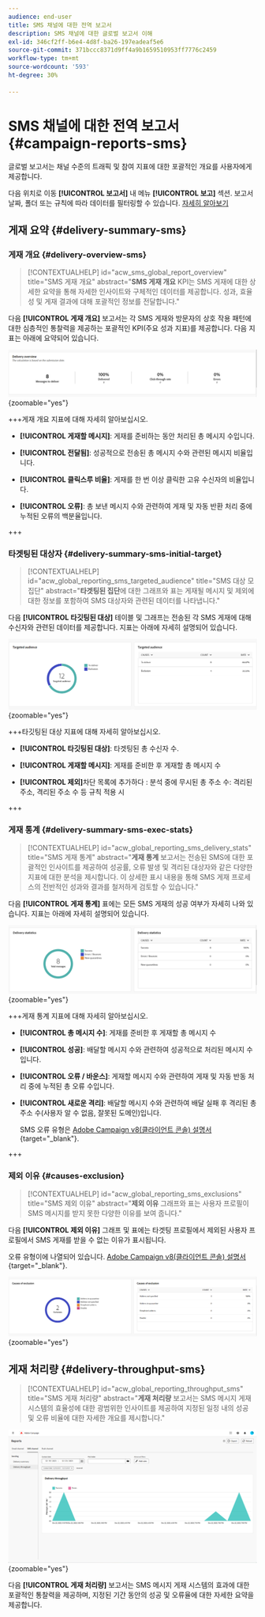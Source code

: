 ```yaml
---
audience: end-user
title: SMS 채널에 대한 전역 보고서
description: SMS 채널에 대한 글로벌 보고서 이해
exl-id: 346cf2ff-b6e4-4d8f-ba26-197eadeaf5e6
source-git-commit: 371bccc8371d9ff4a9b1659510953ff7776c2459
workflow-type: tm+mt
source-wordcount: '593'
ht-degree: 30%

---
```


# SMS 채널에 대한 전역 보고서 {#campaign-reports-sms}

글로벌 보고서는 채널 수준의 트래픽 및 참여 지표에 대한 포괄적인 개요를 사용자에게 제공합니다.

다음 위치로 이동 **[!UICONTROL 보고서]** 내 메뉴 **[!UICONTROL 보고]** 섹션. 보고서 날짜, 폴더 또는 규칙에 따라 데이터를 필터링할 수 있습니다. [자세히 알아보기](global-reports.md)

## 게재 요약 {#delivery-summary-sms}

### 게재 개요 {#delivery-overview-sms}

>[!CONTEXTUALHELP]
>id="acw_sms_global_report_overview"
>title="SMS 게재 개요"
>abstract="**SMS 게재 개요** KPI는 SMS 게재에 대한 상세한 요약을 통해 자세한 인사이트와 구체적인 데이터를 제공합니다. 성과, 효율성 및 게재 결과에 대해 포괄적인 정보를 전달합니다."

다음 **[!UICONTROL 게재 개요]** 보고서는 각 SMS 게재와 방문자의 상호 작용 패턴에 대한 심층적인 통찰력을 제공하는 포괄적인 KPI(주요 성과 지표)를 제공합니다. 다음 지표는 아래에 요약되어 있습니다.

![](assets/global_report_sms_delivery_overview.png){zoomable=&quot;yes&quot;}

+++게재 개요 지표에 대해 자세히 알아보십시오.

* **[!UICONTROL 게재할 메시지]**: 게재를 준비하는 동안 처리된 총 메시지 수입니다.

* **[!UICONTROL 전달됨]**: 성공적으로 전송된 총 메시지 수와 관련된 메시지 비율입니다.

* **[!UICONTROL 클릭스루 비율]**: 게재를 한 번 이상 클릭한 고유 수신자의 비율입니다.

* **[!UICONTROL 오류]**: 총 보낸 메시지 수와 관련하여 게재 및 자동 반환 처리 중에 누적된 오류의 백분율입니다.

+++

### 타겟팅된 대상자 {#delivery-summary-sms-initial-target}

>[!CONTEXTUALHELP]
>id="acw_global_reporting_sms_targeted_audience"
>title="SMS 대상 모집단"
>abstract="**타겟팅된 집단**&#x200B;에 대한 그래프와 표는 게재될 메시지 및 제외에 대한 정보를 포함하여 SMS 대상자와 관련된 데이터를 나타냅니다."

다음 **[!UICONTROL 타깃팅된 대상]** 테이블 및 그래프는 전송된 각 SMS 게재에 대해 수신자와 관련된 데이터를 제공합니다. 지표는 아래에 자세히 설명되어 있습니다.

![](assets/global_report_sms_targeted_audience.png){zoomable=&quot;yes&quot;}

+++타깃팅된 대상 지표에 대해 자세히 알아보십시오.

* **[!UICONTROL 타깃팅된 대상]**: 타겟팅된 총 수신자 수.

* **[!UICONTROL 게재할 메시지]**: 게재를 준비한 후 게재할 총 메시지 수

* **[!UICONTROL 제외]**&#x200B;차단 목록에 추가하다 : 분석 중에 무시된 총 주소 수: 격리된 주소, 격리된 주소 수 등 규칙 적용 시

+++

### 게재 통계 {#delivery-summary-sms-exec-stats}

>[!CONTEXTUALHELP]
>id="acw_global_reporting_sms_delivery_stats"
>title="SMS 게재 통계"
>abstract="**게재 통계** 보고서는 전송된 SMS에 대한 포괄적인 인사이트를 제공하여 성공률, 오류 발생 및 격리된 대상자와 같은 다양한 지표에 대한 분석을 제시합니다. 이 상세한 표시 내용을 통해 SMS 게재 프로세스의 전반적인 성과와 결과를 철저하게 검토할 수 있습니다."

다음 **[!UICONTROL 게재 통계]** 표에는 모든 SMS 게재의 성공 여부가 자세히 나와 있습니다. 지표는 아래에 자세히 설명되어 있습니다.

![](assets/global_report_sms_delivery_statistics.png){zoomable=&quot;yes&quot;}

+++게재 통계 지표에 대해 자세히 알아보십시오.

* **[!UICONTROL 총 메시지 수]**: 게재를 준비한 후 게재할 총 메시지 수

* **[!UICONTROL 성공]**: 배달할 메시지 수와 관련하여 성공적으로 처리된 메시지 수입니다.

* **[!UICONTROL 오류 / 바운스]**: 게재할 메시지 수와 관련하여 게재 및 자동 반동 처리 중에 누적된 총 오류 수입니다.

* **[!UICONTROL 새로운 격리]**: 배달할 메시지 수와 관련하여 배달 실패 후 격리된 총 주소 수(사용자 알 수 없음, 잘못된 도메인)입니다.

  SMS 오류 유형은 [Adobe Campaign v8(클라이언트 콘솔) 설명서](https://experienceleague.adobe.com/docs/campaign/campaign-v8/send/failures/delivery-failures.html#sms-quarantines){target="_blank"}.

+++

### 제외 이유 {#causes-exclusion}

>[!CONTEXTUALHELP]
>id="acw_global_reporting_sms_exclusions"
>title="SMS 제외 이유"
>abstract="**제외 이유** 그래프와 표는 사용자 프로필이 SMS 메시지를 받지 못한 다양한 이유를 보여 줍니다."

다음 **[!UICONTROL 제외 이유]** 그래프 및 표에는 타겟팅 프로필에서 제외된 사용자 프로필에서 SMS 게재를 받을 수 없는 이유가 표시됩니다.

오류 유형이에 나열되어 있습니다. [Adobe Campaign v8(클라이언트 콘솔) 설명서](https://experienceleague.adobe.com/docs/campaign/campaign-v8/send/failures/delivery-failures.html#email-error-types){target="_blank"}.

![](assets/global_report_sms_causes_exclusion.png){zoomable=&quot;yes&quot;}

## 게재 처리량 {#delivery-throughput-sms}

>[!CONTEXTUALHELP]
>id="acw_global_reporting_throughput_sms"
>title="SMS 게재 처리량"
>abstract="**게재 처리량** 보고서는 SMS 메시지 게재 시스템의 효율성에 대한 광범위한 인사이트를 제공하여 지정된 일정 내의 성공 및 오류 비율에 대한 자세한 개요를 제시합니다."

![](assets/global_report_sms_delivery_throughput.png){zoomable=&quot;yes&quot;}

다음 **[!UICONTROL 게재 처리량]** 보고서는 SMS 메시지 게재 시스템의 효과에 대한 포괄적인 통찰력을 제공하며, 지정된 기간 동안의 성공 및 오류율에 대한 자세한 요약을 제공합니다.
